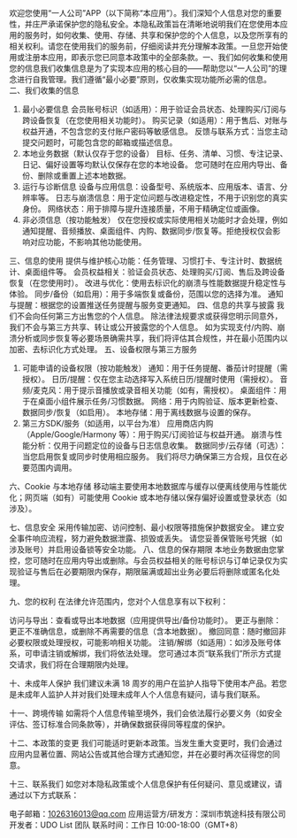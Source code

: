 欢迎您使用“一人公司”APP（以下简称“本应用”）。我们深知个人信息对您的重要性，并庄严承诺保护您的隐私安全。本隐私政策旨在清晰地说明我们在您使用本应用的服务时，如何收集、使用、存储、共享和保护您的个人信息，以及您所享有的相关权利。
​​请您在使用我们的服务前，仔细阅读并充分理解本政策。一旦您开始使用或注册本应用，即表示您已同意本政策中的全部条款。​​
​​一、我们如何收集和使用您的信息​​
我们收集信息是为了实现本应用的核心目的——帮助您以“一人公司”的理念进行自我管理。我们遵循“最小必要”原则，仅收集实现功能所必需的信息。
二、我们收集的信息
1. 最小必要信息
会员账号标识（如适用）：用于验证会员状态、处理购买/订阅与跨设备恢复（在您使用相关功能时）。
购买记录（如适用）：用于售后、对账与权益开通，不包含您的支付账户密码等敏感信息。
反馈与联系方式：当您主动提交问题时，可能包含您的邮箱或描述信息。
2. 本地业务数据（默认仅存于您的设备）
目标、任务、清单、习惯、专注记录、日记、偏好设置等均默认仅保存在您的本地设备。
您可随时在应用内导出、备份、删除或重置上述本地数据。
3. 运行与诊断信息
设备与应用信息：设备型号、系统版本、应用版本、语言、分辨率等。
日志与崩溃信息：用于定位问题与改进稳定性，不用于识别您的真实身份。
网络状态：用于排障与提升连接质量，不用于精确定位或画像。
4. 非必须信息（按功能触发）
仅在您授权或实际使用相关功能时才会处理，例如通知提醒、音频播放、桌面组件、内购、数据同步/恢复等。拒绝授权仅会影响对应功能，不影响其他功能使用。

三、信息的使用
提供与维护核心功能：任务管理、习惯打卡、专注计时、数据统计、桌面组件等。
会员权益相关：验证会员状态、处理购买/订阅、售后及跨设备恢复（在您使用时）。
改进与优化：使用去标识化的崩溃与性能数据提升稳定性与体验。
同步/备份（如启用）：用于多端恢复或备份，范围以您的选择为准。
通知与提醒：根据您的设置推送任务提醒与服务变更通知。
四、信息的共享与披露
我们不会向任何第三方出售您的个人信息。
除法律法规要求或获得您明示同意外，我们不会与第三方共享、转让或公开披露您的个人信息。
如为实现支付/内购、崩溃分析或同步恢复等必要场景确需共享，我们将评估其合规性，并在最小范围内以加密、去标识化方式处理。
五、设备权限与第三方服务
1. 可能申请的设备权限（按功能触发）
通知：用于任务提醒、番茄计时提醒（需授权）。
日历/提醒：仅在您主动选择写入系统日历/提醒时使用（需授权）。
音频/麦克风：用于提示音播放或录音相关功能（如有，需授权）。
桌面组件：用于在桌面小组件展示任务/习惯数据。
网络：用于内购验证、版本更新检查、数据同步/恢复（如启用）。
本地存储：用于离线数据与设置的保存。
2. 第三方SDK/服务（如适用，以平台为准）
应用商店内购（Apple/Google/Harmony 等）：用于购买/订阅验证与权益开通。
崩溃与性能分析：仅用于问题定位的设备与日志信息收集。
数据同步/云存储（可选）：当您启用恢复或同步时使用相应服务。
我们将尽力确保第三方合规，且仅在必要范围内调用。

六、Cookie 与本地存储
移动端主要使用本地数据库与缓存以便离线使用与性能优化；网页端（如有）可能使用 Cookie 或本地存储以保存偏好设置或登录状态（如涉及）。

七、信息安全
采用传输加密、访问控制、最小权限等措施保护数据安全。
建立安全事件响应流程，努力避免数据泄露、损毁或丢失。
请您妥善保管账号凭据（如涉及账号）并启用设备锁等安全功能。
八、信息的保存期限
本地业务数据由您掌控，您可随时在应用内导出或删除。与会员权益相关的账号标识与订单记录仅为实现验证与售后在必要期限内保存，期限届满或超出业务必要后将删除或匿名化处理。

九、您的权利
在法律允许范围内，您对个人信息享有以下权利：

访问与导出：查看或导出本地数据（应用提供导出/备份功能时）。
更正与删除：更正不准确信息，或删除不再需要的信息（含本地数据）。
撤回同意：随时撤回非必要权限或处理授权，可能影响相关功能。
注销/解绑（如适用）：如涉及账号体系，可申请注销或解绑，我们将依法处理。
您可通过本页“联系我们”所示方式提交请求，我们将在合理期限内处理。

十、未成年人保护
我们建议未满 18 周岁的用户在监护人指导下使用本产品。若您是未成年人监护人并对我们处理未成年人个人信息有疑问，请与我们联系。

十一、跨境传输
如需将个人信息传输至境外，我们会依法履行必要义务（如安全评估、签订标准合同条款等），并确保数据获得同等程度的保护。

十二、本政策的变更
我们可能适时更新本政策。当发生重大变更时，我们会通过应用内显著位置、网站公告或其他合理方式通知您，并在必要时再次征得您的同意。

十三、联系我们
如您对本隐私政策或个人信息保护有任何疑问、意见或建议，请通过以下方式联系：

电子邮箱：1026316013@qq.com
应用运营方/研发方：深圳市筑途科技有限公司
开发者：UDO List 团队
联系时间：工作日 10:00-18:00（GMT+8）

